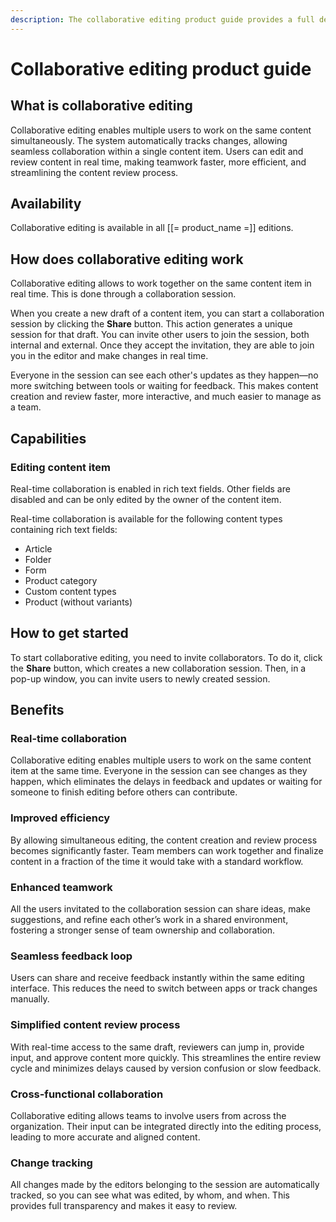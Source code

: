 ```yaml
---
description: The collaborative editing product guide provides a full description of the features and benefits that this module brings to the clients.
---
```


# Collaborative editing product guide

## What is collaborative editing

Collaborative editing enables multiple users to work on the same content simultaneously.
The system automatically tracks changes, allowing seamless collaboration within a single content item.
Users can edit and review content in real time, making teamwork faster, more efficient, and streamlining the content review process.

## Availability

Collaborative editing is available in all [[= product_name =]] editions.

## How does collaborative editing work

Collaborative editing allows to work together on the same content item in real time.
This is done through a collaboration session.

When you create a new draft of a content item, you can start a collaboration session by clicking the **Share** button.
This action generates a unique session for that draft.
You can invite other users to join the session, both internal and external.
Once they accept the invitation, they are able to join you in the editor and make changes in real time.

Everyone in the session can see each other's updates as they happen—no more switching between tools or waiting for feedback.
This makes content creation and review faster, more interactive, and much easier to manage as a team.

## Capabilities

### Editing content item

Real-time collaboration is enabled in rich text fields.
Other fields are disabled and can be only edited by the owner of the content item.

Real-time collaboration is available for the following content types containing rich text fields:

- Article
- Folder
- Form
- Product category
- Custom content types
- Product (without variants)

## How to get started

To start collaborative editing, you need to invite collaborators.
To do it, click the **Share** button, which creates a new collaboration session.
Then, in a pop-up window, you can invite users to newly created session.

## Benefits

### Real-time collaboration

Collaborative editing enables multiple users to work on the same content item at the same time.
Everyone in the session can see changes as they happen, which eliminates the delays in feedback and updates or waiting for someone to finish editing before others can contribute.

### Improved efficiency

By allowing simultaneous editing, the content creation and review process becomes significantly faster.
Team members can work together and finalize content in a fraction of the time it would take with a standard workflow.

### Enhanced teamwork

All the users invitated to the collaboration session can share ideas, make suggestions, and refine each other’s work in a shared environment, fostering a stronger sense of team ownership and collaboration.

### Seamless feedback loop

Users can share and receive feedback instantly within the same editing interface.
This reduces the need to switch between apps or track changes manually.

### Simplified content review process

With real-time access to the same draft, reviewers can jump in, provide input, and approve content more quickly.
This streamlines the entire review cycle and minimizes delays caused by version confusion or slow feedback.

### Cross-functional collaboration

Collaborative editing allows teams to involve users from across the organization.
Their input can be integrated directly into the editing process, leading to more accurate and aligned content.

### Change tracking

All changes made by the editors belonging to the session are automatically tracked, so you can see what was edited, by whom, and when.
This provides full transparency and makes it easy to review.